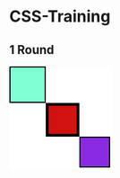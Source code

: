 # CSS-Training

## 1 Round

![Picture-of-1Round](https://github.com/kohoki/CSS-Training/blob/8c15f65797b72de0e3bc01f4052c57d8b063124d/1round/1round.png)
